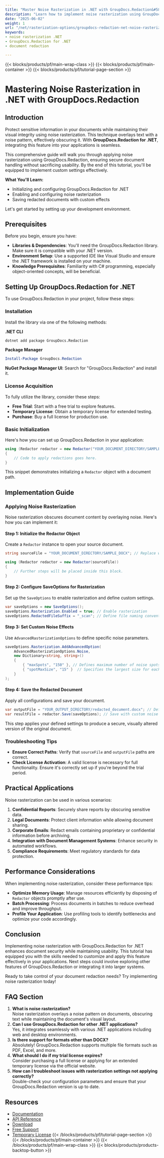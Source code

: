 ```yaml
---
title: "Master Noise Rasterization in .NET with GroupDocs.Redaction&#58; A Comprehensive Guide"
description: "Learn how to implement noise rasterization using GroupDocs.Redaction for .NET to secure documents without losing visual integrity. Follow this step-by-step guide."
date: "2025-06-02"
weight: 1
url: "/net/rasterization-options/groupdocs-redaction-net-noise-rasterization-guide/"
keywords:
- noise rasterization .NET
- GroupDocs.Redaction for .NET
- document redaction

---
```


{{< blocks/products/pf/main-wrap-class >}}
{{< blocks/products/pf/main-container >}}
{{< blocks/products/pf/tutorial-page-section >}}
# Mastering Noise Rasterization in .NET with GroupDocs.Redaction

## Introduction

Protect sensitive information in your documents while maintaining their visual integrity using noise rasterization. This technique overlays text with a noise pattern, effectively obscuring it. With **GroupDocs.Redaction for .NET**, integrating this feature into your applications is seamless.

This comprehensive guide will walk you through applying noise rasterization using GroupDocs.Redaction, ensuring secure document handling without sacrificing usability. By the end of this tutorial, you'll be equipped to implement custom settings effectively.

**What You'll Learn:**
- Initializing and configuring GroupDocs.Redaction for .NET
- Enabling and configuring noise rasterization
- Saving redacted documents with custom effects

Let's get started by setting up your development environment.

## Prerequisites

Before you begin, ensure you have:

- **Libraries & Dependencies**: You'll need the GroupDocs.Redaction library. Make sure it is compatible with your .NET version.
- **Environment Setup**: Use a supported IDE like Visual Studio and ensure the .NET framework is installed on your machine.
- **Knowledge Prerequisites**: Familiarity with C# programming, especially object-oriented concepts, will be beneficial.

## Setting Up GroupDocs.Redaction for .NET

To use GroupDocs.Redaction in your project, follow these steps:

### Installation

Install the library via one of the following methods:

**.NET CLI**
```bash
dotnet add package GroupDocs.Redaction
```

**Package Manager**
```powershell
Install-Package GroupDocs.Redaction
```

**NuGet Package Manager UI**: Search for "GroupDocs.Redaction" and install it.

### License Acquisition

To fully utilize the library, consider these steps:
- **Free Trial**: Start with a free trial to explore features.
- **Temporary License**: Obtain a temporary license for extended testing.
- **Purchase**: Buy a full license for production use.

### Basic Initialization

Here's how you can set up GroupDocs.Redaction in your application:
```csharp
using (Redactor redactor = new Redactor("YOUR_DOCUMENT_DIRECTORY/SAMPLE_DOCX"))
{
    // Code to apply redactions goes here.
}
```
This snippet demonstrates initializing a `Redactor` object with a document path.

## Implementation Guide

### Applying Noise Rasterization

Noise rasterization obscures document content by overlaying noise. Here's how you can implement it:

#### Step 1: Initialize the Redactor Object
Create a `Redactor` instance to open your source document.
```csharp
string sourceFile = "YOUR_DOCUMENT_DIRECTORY/SAMPLE_DOCX"; // Replace with your document path

using (Redactor redactor = new Redactor(sourceFile))
{
    // Further steps will be placed inside this block.
}
```

#### Step 2: Configure SaveOptions for Rasterization
Set up the `SaveOptions` to enable rasterization and define custom settings.
```csharp
var saveOptions = new SaveOptions();
saveOptions.Rasterization.Enabled = true; // Enable rasterization
saveOptions.RedactedFileSuffix = "_scan"; // Define file naming convention for redacted documents
```

#### Step 3: Set Custom Noise Effects
Use `AdvancedRasterizationOptions` to define specific noise parameters.
```csharp
saveOptions.Rasterization.AddAdvancedOption(
    AdvancedRasterizationOptions.Noise, 
    new Dictionary<string, string>()
    {
        { "maxSpots", "150" }, // Defines maximum number of noise spots
        { "spotMaxSize", "15" }  // Specifies the largest size for each spot
    }
);
```

#### Step 4: Save the Redacted Document
Apply all configurations and save your document.
```csharp
var outputFile = "YOUR_OUTPUT_DIRECTORY/redacted_document.docx"; // Define output file path
var resultFile = redactor.Save(saveOptions); // Save with custom noise rasterization
```
This step applies your defined settings to produce a secure, visually altered version of the original document.

### Troubleshooting Tips
- **Ensure Correct Paths**: Verify that `sourceFile` and `outputFile` paths are correct.
- **Check License Activation**: A valid license is necessary for full functionality. Ensure it's correctly set up if you're beyond the trial period.

## Practical Applications

Noise rasterization can be used in various scenarios:
1. **Confidential Reports**: Securely share reports by obscuring sensitive data.
2. **Legal Documents**: Protect client information while allowing document sharing.
3. **Corporate Emails**: Redact emails containing proprietary or confidential information before archiving.
4. **Integration with Document Management Systems**: Enhance security in automated workflows.
5. **Compliance Requirements**: Meet regulatory standards for data protection.

## Performance Considerations

When implementing noise rasterization, consider these performance tips:
- **Optimize Memory Usage**: Manage resources efficiently by disposing of `Redactor` objects promptly after use.
- **Batch Processing**: Process documents in batches to reduce overhead and improve throughput.
- **Profile Your Application**: Use profiling tools to identify bottlenecks and optimize your code accordingly.

## Conclusion

Implementing noise rasterization with GroupDocs.Redaction for .NET enhances document security while maintaining usability. This tutorial has equipped you with the skills needed to customize and apply this feature effectively in your applications. Next steps could involve exploring other features of GroupDocs.Redaction or integrating it into larger systems.

Ready to take control of your document redaction needs? Try implementing noise rasterization today!

## FAQ Section

1. **What is noise rasterization?**  
   Noise rasterization overlays a noise pattern on documents, obscuring text while maintaining the document's visual layout.
2. **Can I use GroupDocs.Redaction for other .NET applications?**  
   Yes, it integrates seamlessly with various .NET applications including web and desktop environments.
3. **Is there support for formats other than DOCX?**  
   Absolutely! GroupDocs.Redaction supports multiple file formats such as PDF, Excel, and more.
4. **What should I do if my trial license expires?**  
   Consider purchasing a full license or applying for an extended temporary license via the official website.
5. **How can I troubleshoot issues with rasterization settings not applying correctly?**  
   Double-check your configuration parameters and ensure that your GroupDocs.Redaction version is up to date.

## Resources
- [Documentation](https://docs.groupdocs.com/redaction/net/)
- [API Reference](https://reference.groupdocs.com/redaction/net)
- [Download](https://releases.groupdocs.com/redaction/net/)
- [Free Support](https://forum.groupdocs.com/c/redaction/10)
- [Temporary License](https://purchase.groupdocs.com/temporary-license/)
{{< /blocks/products/pf/tutorial-page-section >}}
{{< /blocks/products/pf/main-container >}}
{{< /blocks/products/pf/main-wrap-class >}}
{{< blocks/products/products-backtop-button >}}
